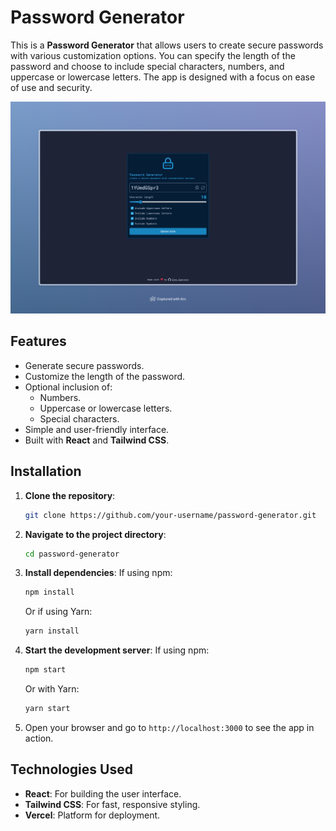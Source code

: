 # Password Generator

This is a **Password Generator** that allows users to create secure passwords with various customization options. You can specify the length of the password and choose to include special characters, numbers, and uppercase or lowercase letters. The app is designed with a focus on ease of use and security.

![cover](/public/cover.jpeg)

## Features

- Generate secure passwords.
- Customize the length of the password.
- Optional inclusion of:
  - Numbers.
  - Uppercase or lowercase letters.
  - Special characters.
- Simple and user-friendly interface.
- Built with **React** and **Tailwind CSS**.

## Installation

1. **Clone the repository**:

   ```bash
   git clone https://github.com/your-username/password-generator.git
   ```

2. **Navigate to the project directory**:

   ```bash
   cd password-generator
   ```

3. **Install dependencies**:
   If using npm:

   ```bash
   npm install
   ```

   Or if using Yarn:

   ```bash
   yarn install
   ```

4. **Start the development server**:
   If using npm:

   ```bash
   npm start
   ```

   Or with Yarn:

   ```bash
   yarn start
   ```

5. Open your browser and go to `http://localhost:3000` to see the app in action.

## Technologies Used

- **React**: For building the user interface.
- **Tailwind CSS**: For fast, responsive styling.
- **Vercel**: Platform for deployment.
